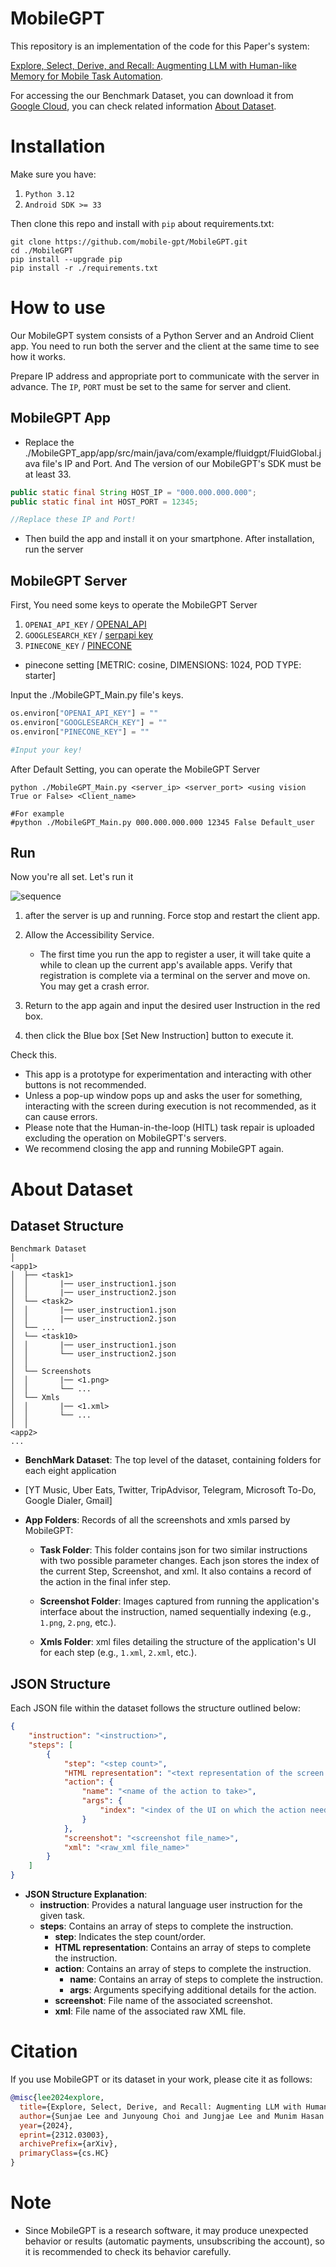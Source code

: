 # MobileGPT
This repository is an implementation of the code for this Paper's system:

[Explore, Select, Derive, and Recall: Augmenting LLM with Human-like Memory for Mobile Task Automation](https://arxiv.org/abs/2312.03003).

For accessing the our Benchmark Dataset, you can download it from [Google Cloud](https://drive.google.com/file/d/11Q6W2wtpqfBfLVWRGW8mcNaBD2VKO2Z_/view?usp=sharing), 
you can check related information [About Dataset](#About-Dataset). 


# Installation
Make sure you have:

1. `Python 3.12` 
2. `Android SDK >= 33`

Then clone this repo and install with `pip` about requirements.txt:

```shell
git clone https://github.com/mobile-gpt/MobileGPT.git
cd ./MobileGPT
pip install --upgrade pip
pip install -r ./requirements.txt
```

[//]: # (If successfully installed, you should be able to execute `droidbot -h`.)

# How to use
Our MobileGPT system consists of a Python Server and an Android Client app. You need to run both the server and the client at the same time to see how it works.

Prepare IP address and appropriate port to communicate with the server in advance. The `IP`, `PORT` must be set to the same for server and client.

## MobileGPT App
+ Replace the ./MobileGPT_app/app/src/main/java/com/example/fluidgpt/FluidGlobal.java file's IP and Port. And The version of our MobileGPT's SDK must be at least 33.

```java
public static final String HOST_IP = "000.000.000.000";
public static final int HOST_PORT = 12345;

//Replace these IP and Port!
```

+ Then build the app and install it on your smartphone. After installation, run the server

## MobileGPT Server
First, You need some keys to operate the MobileGPT Server 

1. `OPENAI_API_KEY` /  [OPENAI_API](https://platform.openai.com/)
2. `GOOGLESEARCH_KEY` / [serpapi key](https://serpapi.com/integrations/python#how-to-set-serp-api-key)
3. `PINECONE_KEY` / [PINECONE](https://www.pinecone.io/)

* pinecone setting [METRIC: cosine, DIMENSIONS: 1024, POD TYPE: starter]

Input the ./MobileGPT_Main.py file's keys.

```python
os.environ["OPENAI_API_KEY"] = ""
os.environ["GOOGLESEARCH_KEY"] = ""
os.environ["PINECONE_KEY"] = ""

#Input your key!
```
After Default Setting,  you can operate the MobileGPT Server

```shell
python ./MobileGPT_Main.py <server_ip> <server_port> <using vision True or False> <Client_name>

#For example 
#python ./MobileGPT_Main.py 000.000.000.000 12345 False Default_user
```
## Run
Now you're all set. Let's run it

![sequence](https://github.com/mobile-gpt/MobileGPT/assets/152391659/0bceedc7-fdce-4e05-bcea-c1e84c7af97b)

1. after the server is up and running. Force stop and restart the client app.
2. Allow the Accessibility Service.
    + The first time you run the app to register a user, it will take quite a while to clean up the current app's available apps. Verify that registration is complete via a terminal on the server and move on. You may get a crash error.
   
4. Return to the app again and input the desired user Instruction in the red box.
5. then click the Blue box [Set New Instruction] button to execute it.

Check this.
+ This app is a prototype for experimentation and interacting with other buttons is not recommended.
+ Unless a pop-up window pops up and asks the user for something, interacting with the screen during execution is not recommended, as it can cause errors.
+ Please note that the Human-in-the-loop (HITL) task repair is uploaded excluding the operation on MobileGPT's servers.
+ We recommend closing the app and running MobileGPT again.

  
# About Dataset
## Dataset Structure

```
Benchmark Dataset
│
<app1>
│  ├── <task1>
│  │       |── user_instruction1.json
│  │       |── user_instruction2.json
│  └── <task2>
│  │       |── user_instruction1.json
│  │       |── user_instruction2.json
│  └── ...
│  └── <task10>
│  │       |── user_instruction1.json
│  │       └── user_instruction2.json
│  │
│  └── Screenshots
│  │       |── <1.png>
│  │       └── ...
│  └── Xmls
│  │       |── <1.xml>
│  │       └── ...
│  │
<app2>
...
```
+ **BenchMark Dataset**: The top level of the dataset, containing folders for each eight application
+ 
  [YT Music, Uber Eats, Twitter, TripAdvisor, Telegram, Microsoft To-Do, Google Dialer, Gmail]

+ **App Folders**: Records of  all the screenshots and xmls parsed by MobileGPT:

    + **Task Folder**: This folder contains json for two similar instructions with two possible parameter changes. Each json stores the index of the current Step, Screenshot, and xml. It also contains a record of the action in the final infer step.

     + **Screenshot Folder**: Images captured from running the application's interface about the instruction, named sequentially indexing (e.g., `1.png`, `2.png`, etc.).

     + **Xmls Folder**: xml files detailing the structure of the application's UI for each step (e.g., `1.xml`, `2.xml`, etc.).

## JSON Structure

Each JSON file within the dataset follows the structure outlined below:

```json
{
    "instruction": "<instruction>",
    "steps": [
        {
            "step": "<step count>",
            "HTML representation": "<text representation of the screen parsed in HTML format>",
            "action": {
                "name": "<name of the action to take>",
                "args": {
                    "index": "<index of the UI on which the action needs to be performed>",
                }
            },
            "screenshot": "<screenshot file_name>",
            "xml": "<raw_xml file_name>"
        }
    ]
}
```
+ **JSON Structure Explanation**: 
    + **instruction**: Provides a natural language user instruction for the given task.
    + **steps**: Contains an array of steps to complete the instruction.
        + **step**: Indicates the step count/order.
        + **HTML representation**: Contains an array of steps to complete the instruction.
        + **action**: Contains an array of steps to complete the instruction.
            + **name**: Contains an array of steps to complete the instruction.
            + **args**: Arguments specifying additional details for the action.
        + **screenshot**: File name of the associated screenshot.
        + **xml**: File name of the associated raw XML file.

# Citation
If you use MobileGPT or its dataset in your work, please cite it as follows:
```bibtex
@misc{lee2024explore,
  title={Explore, Select, Derive, and Recall: Augmenting LLM with Human-like Memory for Mobile Task Automation},
  author={Sunjae Lee and Junyoung Choi and Jungjae Lee and Munim Hasan Wasi and Hojun Choi and Steven Y. Ko and Sangeun Oh and Insik Shin},
  year={2024},
  eprint={2312.03003},
  archivePrefix={arXiv},
  primaryClass={cs.HC}
}
```

# Note

- Since MobileGPT is a research software, it may produce unexpected behavior or results (automatic payments, unsubscribing the account), so it is recommended to check its behavior carefully.
